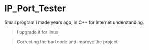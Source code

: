 # IP_Port_Tester
Small program I made years ago, in C++ for internet understanding.

> I upgrade it for linux

> Correcting the bad code and improve the project
